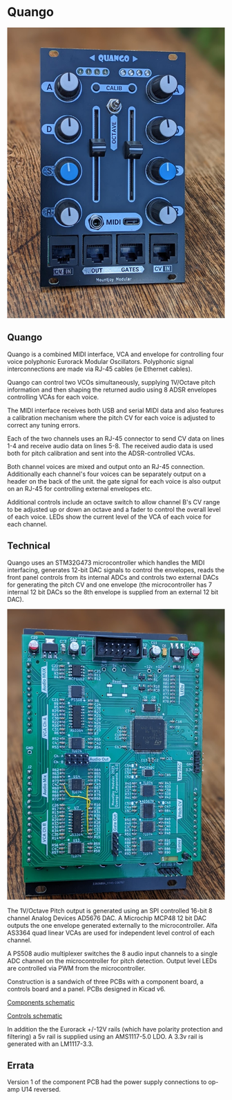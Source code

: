 # Quango
![Image](https://raw.githubusercontent.com/dchwebb/Quango/master/Graphics/Quango_Panel.jpg "icon")

Quango
--------

Quango is a combined MIDI interface, VCA and envelope for controlling four voice polyphonic Eurorack Modular Oscillators. Polyphonic signal interconnections are made via RJ-45 cables (ie Ethernet cables).

Quango can control two VCOs simultaneously, supplying 1V/Octave pitch information and then shaping the returned audio using 8 ADSR envelopes controlling VCAs for each voice.

The MIDI interface receives both USB and serial MIDI data and also features a calibration mechanism where the pitch CV for each voice is adjusted to correct any tuning errors.

Each of the two channels uses an RJ-45 connector to send CV data on lines 1-4 and receive audio data on lines 5-8. The received audio data is used both for pitch calibration and sent into the ADSR-controlled VCAs.

Both channel voices are mixed and output onto an RJ-45 connection. Additionally each channel's four voices can be separately output on a header on the back of the unit. the gate signal for each voice is also output on an RJ-45 for controlling external envelopes etc.

Additional controls include an octave switch to allow channel B's CV range to be adjusted up or down an octave and a fader to control the overall level of each voice. LEDs show the current level of the VCA of each voice for each channel.


Technical
---------

Quango uses an STM32G473 microcontroller which handles the MIDI interfacing, generates 12-bit DAC signals to control the envelopes, reads the front panel controls from its internal ADCs and controls two external DACs for generating the pitch CV and one envelope (the microcontroller has 7 internal 12 bit DACs so the 8th envelope is supplied from an external 12 bit DAC).

![Image](https://raw.githubusercontent.com/dchwebb/Quango/master/Graphics/Quango_PCB.jpg "icon")

The 1V/Octave Pitch output is generated using an SPI controlled 16-bit 8 channel Analog Devices AD5676 DAC. A Microchip MCP48 12 bit DAC outputs the one envelope generated externally to the microcontroller. Alfa AS3364 quad linear VCAs are used for independent level control of each channel.

A PS508 audio multiplexer switches the 8 audio input channels to a single ADC channel on the microcontroller for pitch detection. Output level LEDs are controlled via PWM from the microcontroller.

Construction is a sandwich of three PCBs with a component board, a controls board and a panel. PCBs designed in Kicad v6.

[Components schematic](https://raw.githubusercontent.com/dchwebb/Quango/master/Hardware/Quango_Components.pdf)

[Controls schematic](https://raw.githubusercontent.com/dchwebb/Quango/master/Hardware/Quango_Controls.pdf)

In addition the the Eurorack +/-12V rails (which have polarity protection and filtering) a 5v rail is supplied using an AMS1117-5.0 LDO. A 3.3v rail is generated with an LM1117-3.3.

Errata
------

Version 1 of the component PCB had the power supply connections to op-amp U14 reversed.